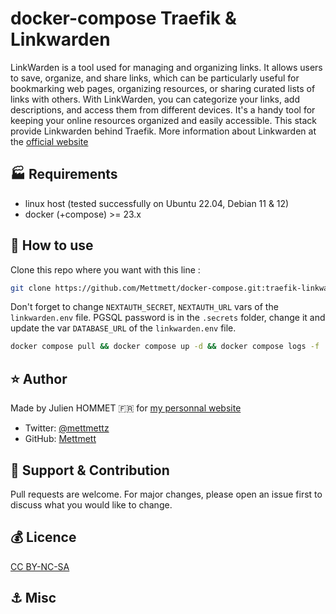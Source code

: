 # docker-compose Traefik & Linkwarden
  
LinkWarden is a tool used for managing and organizing links. It allows users to save, organize, and share links, which can be particularly useful for bookmarking web pages, organizing resources, or sharing curated lists of links with others. With LinkWarden, you can categorize your links, add descriptions, and access them from different devices. It's a handy tool for keeping your online resources organized and easily accessible. This stack provide Linkwarden behind Traefik. More information about Linkwarden at the [official website](https://linkwarden.app)

## :factory: Requirements

* linux host (tested successfully on Ubuntu 22.04, Debian 11 & 12)
* docker (+compose) >= 23.x

## :rocket: How to use

Clone this repo where you want with this line :

```bash
git clone https://github.com/Mettmett/docker-compose.git:traefik-linkwarden
```

Don't forget to change `NEXTAUTH_SECRET`, `NEXTAUTH_URL` vars of the `linkwarden.env` file. PGSQL password is in the `.secrets` folder, change it and update the var `DATABASE_URL` of the `linkwarden.env` file.

```bash
docker compose pull && docker compose up -d && docker compose logs -f
```

## :star: Author

Made by Julien HOMMET :fr: for [my personnal website](https://j.hommet.net)

* Twitter: [@mettmettz](https://twitter.com/mettmettz)
* GitHub: [Mettmett](https://github.com/Mettmett)

## :wrench: Support & Contribution

Pull requests are welcome. For major changes, please open an issue first to discuss what you would like to change.

## :moneybag: Licence

[CC BY-NC-SA](https://creativecommons.org/licenses/by-nc-sa/4.0)

## :anchor: Misc
